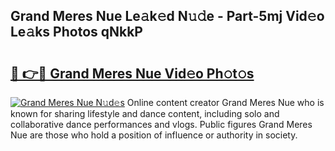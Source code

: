 ## Grand Meres Nue Le𝚊k𝚎d N𝚞𝚍e - Part-5mj Vid𝚎o Le𝚊ks Photos qNkkP

# <h2><a href="http://fb6w6l.evod.top/?m=Grand+Meres+Nue">🔗 👉🔴 Grand Meres Nue Vid𝚎o Ph𝚘t𝚘s</a></h2>

[![Grand Meres Nue N𝚞d𝚎s](https://i.imgur.com/8V9OHl7.gif)](http://fb6w6l.evod.top/?m=Grand+Meres+Nue)
Online content creator Grand Meres Nue who is known for sharing lifestyle and dance content, including solo and collaborative dance performances and vlogs. Public figures Grand Meres Nue are those who hold a position of influence or authority in society. 
